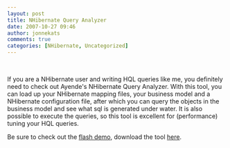 ```yaml
---
layout: post
title: NHibernate Query Analyzer
date: 2007-10-27 09:46
author: jonnekats
comments: true
categories: [NHibernate, Uncategorized]
---
```

 

If you are a NHibernate user and writing HQL queries like me, you definitely need to check out Ayende's NHibernate Query Analyzer. With this tool, you can load up your NHibernate mapping files, your business model and a NHibernate configuration file, after which you can query the objects in the business model and see what sql is generated under water. It is also possible to execute the queries, so this tool is excellent for (performance) tuning your HQL queries.

Be sure to check out the <a href="http://www.ayende.com/projects/nhibernate-query-analyzer/flash-demo.aspx">flash demo</a>, download the tool <a href="http://www.ayende.com/projects/nhibernate-query-analyzer/downloads.aspx">here</a>.
